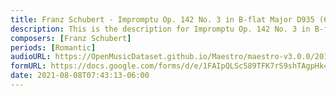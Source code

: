 ```yaml
---
title: Franz Schubert - Impromptu Op. 142 No. 3 in B-flat Major D935 (6)
description: This is the description for Impromptu Op. 142 No. 3 in B-flat Major D935 by Franz Schubert
composers: [Franz Schubert]
periods: [Romantic]
audioURL: https://OpenMusicDataset.github.io/Maestro/maestro-v3.0.0/2013/ORIG-MIDI_03_7_8_13_Group__MID--AUDIO_18_R2_2013_wav--1.midi
formURL: https://docs.google.com/forms/d/e/1FAIpQLSc589TFK7rS9shTAgpHk4-kCV1WiaAiImXVJ9oWqpEHuB1Wyg/viewform
date: 2021-08-08T07:43:13-06:00
---
```

